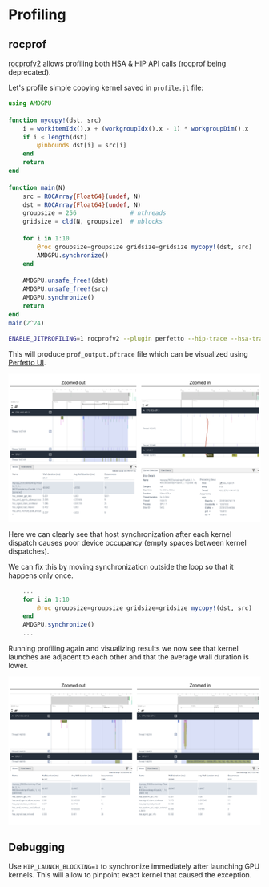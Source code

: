 # Profiling

## rocprof

[rocprofv2](https://github.com/ROCm/rocprofiler?tab=readme-ov-file#rocprofiler-v2)
allows profiling both HSA & HIP API calls (rocprof being deprecated).

Let's profile simple copying kernel saved in `profile.jl` file:
```julia
using AMDGPU

function mycopy!(dst, src)
    i = workitemIdx().x + (workgroupIdx().x - 1) * workgroupDim().x
    if i ≤ length(dst)
        @inbounds dst[i] = src[i]
    end
    return
end

function main(N)
    src = ROCArray{Float64}(undef, N)
    dst = ROCArray{Float64}(undef, N)
    groupsize = 256               # nthreads
    gridsize = cld(N, groupsize)  # nblocks

    for i in 1:10
        @roc groupsize=groupsize gridsize=gridsize mycopy!(dst, src)
        AMDGPU.synchronize()
    end

    AMDGPU.unsafe_free!(dst)
    AMDGPU.unsafe_free!(src)
    AMDGPU.synchronize()
    return
end
main(2^24)
```

```bash
ENABLE_JITPROFILING=1 rocprofv2 --plugin perfetto --hip-trace --hsa-trace --kernel-trace -o prof julia ./profile.jl
```

This will produce `prof_output.pftrace` file which can be visualized
using [Perfetto UI](https://ui.perfetto.dev/).

![image](../assets/profile_1.png)

Here we can clearly see that host synchronization after each kernel dispatch
causes poor device occupancy (empty spaces between kernel dispatches).

We can fix this by moving synchronization outside the loop so that it happens only once.

```julia
    ...
    for i in 1:10
        @roc groupsize=groupsize gridsize=gridsize mycopy!(dst, src)
    end
    AMDGPU.synchronize()
    ...
```

Running profiling again and visualizing results we now see that
kernel launches are adjacent to each other and that the average
wall duration is lower.

![image](../assets/profile_2.png)

## Debugging

Use `HIP_LAUNCH_BLOCKING=1` to synchronize immediately after launching GPU kernels.
This will allow to pinpoint exact kernel that caused the exception.
